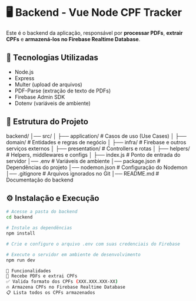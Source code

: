 # 🖥️ Backend - Vue Node CPF Tracker

Este é o backend da aplicação, responsável por **processar PDFs**, **extrair CPFs** e **armazená-los no Firebase Realtime Database**.

## 🚀 Tecnologias Utilizadas
- Node.js
- Express
- Multer (upload de arquivos)
- PDF-Parse (extração de texto de PDFs)
- Firebase Admin SDK
- Dotenv (variáveis de ambiente)

## 📂 Estrutura do Projeto

backend/
│── src/
│ ├── application/  # Casos de uso (Use Cases)
│ ├── domain/       # Entidades e regras de negócio
│ ├── infra/        # Firebase e outros serviços externos
│ ├── presentation/ # Controllers e rotas
│ ├── helpers/      # Helpers, middlewares e configs
│ ├── index.js      # Ponto de entrada do servidor
│── .env            # Variáveis de ambiente
│── package.json    # Dependências do projeto
│── nodemon.json    # Configuração do Nodemon
│── .gitignore      # Arquivos ignorados no Git
│── README.md       # Documentação do backend


## ⚙️ Instalação e Execução
```bash
# Acesse a pasta do backend
cd backend

# Instale as dependências
npm install

# Crie e configure o arquivo .env com suas credenciais do Firebase

# Execute o servidor em ambiente de desenvolvimento
npm run dev

📌 Funcionalidades
📂 Recebe PDFs e extrai CPFs
✅ Valida formato dos CPFs (XXX.XXX.XXX-XX)
🔥 Armazena CPFs no Firebase Realtime Database
📋 Lista todos os CPFs armazenados
